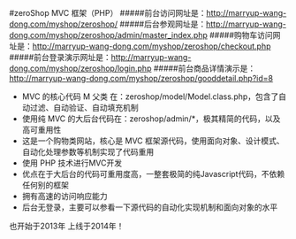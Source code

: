 #zeroShop MVC 框架（PHP）
#####前台访问网址是：http://marryup-wang-dong.com/myshop/zeroshop/
#####后台参观网址是：http://marryup-wang-dong.com/myshop/zeroshop/admin/master_index.php
#####购物车访问网址是：http://marryup-wang-dong.com/myshop/zeroshop/checkout.php
#####前台登录演示网址是：http://marryup-wang-dong.com/myshop/zeroshop/login.php
#####前台商品详情演示是：http://marryup-wang-dong.com/myshop/zeroshop/gooddetail.php?id=8
- MVC 的核心代码 M 父类 在：zeroshop/model/Model.class.php，包含了自动过滤、自动验证、自动填充机制
- 使用纯 MVC 的大后台代码在：zeroshop/admin/*，极其精简的代码，以及高可重用性
- 这是一个购物类网站，核心是 MVC 框架源代码，使用面向对象、设计模式、自动化处理参数等机制实现了代码重用
- 使用 PHP 技术进行MVC开发
- 优点在于大后台的代码可重用度高，一整套极简的纯Javascript代码，不依赖任何别的框架
- 拥有高速的访问响应能力
- 后台无登录，主要可以参看一下源代码的自动化实现机制和面向对象的水平

也开始于2013年
上线于2014年！
